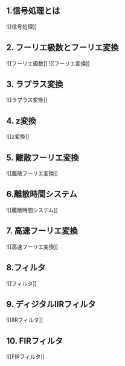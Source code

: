 ## 1.信号処理とは
![[信号処理]]

## 2. フーリエ級数とフーリエ変換
![[フーリエ級数]]
![[フーリエ変換]]

## 3. ラプラス変換
![[ラプラス変換]]

## 4. z変換
![[z変換]]

## 5. 離散フーリエ変換
![[離散フーリエ変換]]

## 6.離散時間システム
![[離散時間システム]]

## 7. 高速フーリエ変換
![[高速フーリエ変換]]

## 8.フィルタ
![[フィルタ]]

## 9. ディジタルIIRフィルタ
![[IIRフィルタ]]

## 10. FIRフィルタ
![[FIRフィルタ]]

